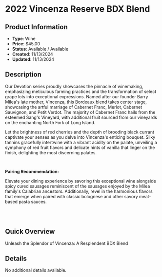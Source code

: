 # 2022 Vincenza Reserve BDX Blend

## Product Information
- **Type**: Wine
- **Price**: $45.00
- **Status**: Available / Available
- **Created**: 11/13/2024
- **Updated**: 11/13/2024

## Description
<p><span style="font-weight: 400;">Our Devotion series proudly showcases the pinnacle of winemaking, emphasizing meticulous farming practices and the transformation of select grape lots into exceptional expressions. Named after our founder Barry Milea's late mother, Vincenza, this Bordeaux blend takes center stage, showcasing the artful marriage of Cabernet Franc, Merlot, Cabernet Sauvignon, and Petit Verdot. The majority of Cabernet Franc hails from the esteemed Sang's Vineyard, with additional fruit sourced from our vineyards on the enchanting North Fork of Long Island.</span></p>
<p><span style="font-weight: 400;">Let the brightness of red cherries and the depth of brooding black currant captivate your senses as you delve into Vincenza's enticing bouquet. Silky tannins gracefully intertwine with a vibrant acidity on the palate, unveiling a symphony of red fruit flavors and delicate hints of vanilla that linger on the finish, delighting the most discerning palates.</span></p>
<p>&nbsp;</p>
<p><strong>Pairing Recommendation:</strong></p>
<p><span style="font-weight: 400;">Elevate your dining experience by savoring this exceptional wine alongside spicy cured sausages reminiscent of the sausages enjoyed by the Milea family's Calabrian ancestors. Additionally, revel in the harmonious flavors that emerge when paired with classic bolognese and other savory meat-based pasta sauces.</span></p>
<p><br /><br /></p>

## Quick Overview
Unleash the Splendor of Vincenza: A Resplendent BDX Blend

## Details
No additional details available.
